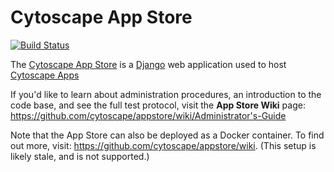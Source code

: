 # Cytoscape App Store

[![Build Status](https://travis-ci.com/cytoscape/appstore.svg?branch=master)](https://travis-ci.com/cytoscape/appstore)

The [Cytoscape App Store](http://apps.cytoscape.org/) is a [Django](https://www.djangoproject.com/) 
web application used to host [Cytoscape Apps](http://manual.cytoscape.org/en/stable/App_Manager.html)


If you'd like to learn about administration procedures, an introduction to 
the code base, and see the full test protocol, visit the __App Store Wiki__ page:
<https://github.com/cytoscape/appstore/wiki/Administrator's-Guide>

Note that the App Store can also be deployed as a Docker container. 
To find out more, visit: https://github.com/cytoscape/appstore/wiki. (This setup is likely stale, and is not supported.)
